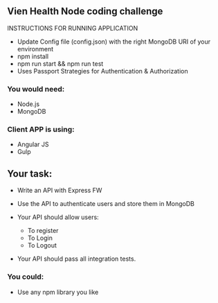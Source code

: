 ## Vien Health Node coding challenge

INSTRUCTIONS FOR RUNNING APPLICATION

* Update Config file (config.json) with the right MongoDB URI of your environment
* npm install 
* npm run start && npm run test 
* Uses Passport Strategies for Authentication & Authorization

### You would need:
* Node.js
* MongoDB

### Client APP is using:
* Angular JS
* Gulp

## Your task:
* Write an API with Express FW
* Use the API to authenticate users and store them in MongoDB

* Your API should allow users:
   * To register
   * To Login
   * To Logout

* Your API should pass all integration tests.

### You could:
* Use any npm library you like
